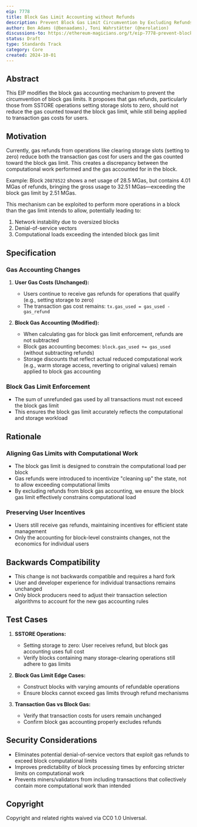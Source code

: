 ```yaml
---
eip: 7778
title: Block Gas Limit Accounting without Refunds
description: Prevent Block Gas Limit Circumvention by Excluding Refunds from Block Gas Accounting
author: Ben Adams (@benaadams), Toni Wahrstätter (@nerolation)
discussions-to: https://ethereum-magicians.org/t/eip-7778-prevent-block-gas-smuggling/21234
status: Draft
type: Standards Track
category: Core
created: 2024-10-01
---
```


## Abstract

This EIP modifies the block gas accounting mechanism to prevent the circumvention of block gas limits. It proposes that gas refunds, particularly those from SSTORE operations setting storage slots to zero, should not reduce the gas counted toward the block gas limit, while still being applied to transaction gas costs for users.

## Motivation

Currently, gas refunds from operations like clearing storage slots (setting to zero) reduce both the transaction gas cost for users and the gas counted toward the block gas limit. This creates a discrepancy between the computational work performed and the gas accounted for in the block.

Example: Block `20878522` shows a net usage of 28.5 MGas, but contains 4.01 MGas of refunds, bringing the gross usage to 32.51 MGas—exceeding the block gas limit by 2.51 MGas.

This mechanism can be exploited to perform more operations in a block than the gas limit intends to allow, potentially leading to:

1. Network instability due to oversized blocks
2. Denial-of-service vectors
3. Computational loads exceeding the intended block gas limit

## Specification

### Gas Accounting Changes

1. **User Gas Costs (Unchanged):**
   - Users continue to receive gas refunds for operations that qualify (e.g., setting storage to zero)
   - The transaction gas cost remains: `tx.gas_used = gas_used - gas_refund`

2. **Block Gas Accounting (Modified):**
   - When calculating gas for block gas limit enforcement, refunds are not subtracted
   - Block gas accounting becomes: `block.gas_used += gas_used` (without subtracting refunds)
   - Storage discounts that reflect actual reduced computational work (e.g., warm storage access, reverting to original values) remain applied to block gas accounting

### Block Gas Limit Enforcement

- The sum of unrefunded gas used by all transactions must not exceed the block gas limit
- This ensures the block gas limit accurately reflects the computational and storage workload

## Rationale

### Aligning Gas Limits with Computational Work

- The block gas limit is designed to constrain the computational load per block
- Gas refunds were introduced to incentivize "cleaning up" the state, not to allow exceeding computational limits
- By excluding refunds from block gas accounting, we ensure the block gas limit effectively constrains computational load

### Preserving User Incentives

- Users still receive gas refunds, maintaining incentives for efficient state management
- Only the accounting for block-level constraints changes, not the economics for individual users

## Backwards Compatibility

- This change is not backwards compatible and requires a hard fork
- User and developer experience for individual transactions remains unchanged
- Only block producers need to adjust their transaction selection algorithms to account for the new gas accounting rules

## Test Cases

1. **SSTORE Operations:**
   - Setting storage to zero: User receives refund, but block gas accounting uses full cost
   - Verify blocks containing many storage-clearing operations still adhere to gas limits

2. **Block Gas Limit Edge Cases:**
   - Construct blocks with varying amounts of refundable operations
   - Ensure blocks cannot exceed gas limits through refund mechanisms

3. **Transaction Gas vs Block Gas:**
   - Verify that transaction costs for users remain unchanged
   - Confirm block gas accounting properly excludes refunds

## Security Considerations

- Eliminates potential denial-of-service vectors that exploit gas refunds to exceed block computational limits
- Improves predictability of block processing times by enforcing stricter limits on computational work
- Prevents miners/validators from including transactions that collectively contain more computational work than intended

## Copyright

Copyright and related rights waived via CC0 1.0 Universal.
